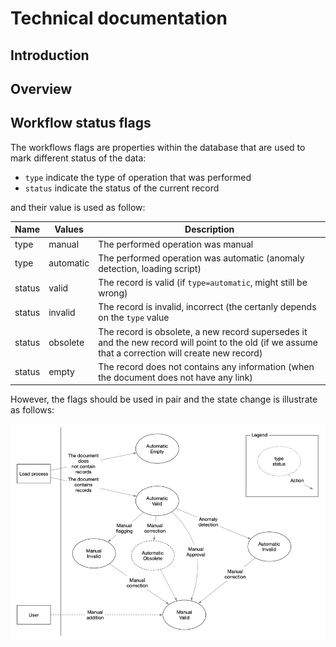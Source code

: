 # Technical documentation

## Introduction

## Overview 


## Workflow status flags

The workflows flags are properties within the database that are used to mark different status of the data:
 - `type` indicate the type of operation that was performed
 - `status` indicate the status of the current record

and their value is used as follow:

| Name  | Values            | Description |
|-------|-------------------|-------------|
| type | manual | The performed operation was manual  |
| type | automatic | The performed operation was automatic (anomaly detection, loading script)  |
| status | valid | The record is valid (if `type=automatic`, might still be wrong) |
| status | invalid | The record is invalid, incorrect (the certanly depends on the `type` value |
| status | obsolete | The record is obsolete, a new record supersedes it and the new record will point to the old (if we assume that a correction will create new record) |
| status | empty | The record does not contains any information (when the document does not have any link) 

However, the flags should be used in pair and the state change is illustrate as follows: 

![](images/status-flags-schema.png)

